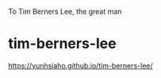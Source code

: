 To Tim Berners Lee, the great man# tim-berners-leehttps://yunhsiaho.github.io/tim-berners-lee/